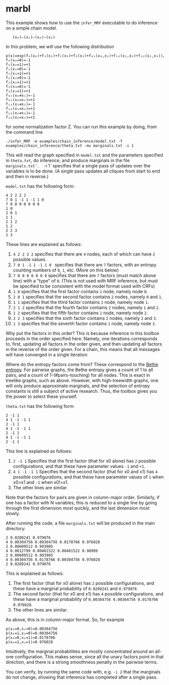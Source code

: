 marbl
=====

This example shows how to use the `infer_MRF` executable to do inference on a simple chain model.


```
   (x₀)—(x₁)—(x₂)—(x₃)
```

In this problem, we will use the following distribution

```
p(x)=exp(f₀(x₀)+f₁(x₁)+f₂(x₂)+f₃(x₃)+f₀₁(x₀,x₁)+f₁₂(x₁,x₂)+f₁₂(x₂,x₃))/Z
f₀(x₀=0)=-1
f₀(x₀=1)=+1
f₁(x₁=0)=-1
f₁(x₁=1)=+1
f₂(x₂=0)=-1
f₂(x₂=1)=+1
f₃(x₃=0)=-1
f₃(x₃=1)=+1
f₀₁(x₀≠x₁)=-1
f₀₁(x₀=x₁)=+1
f₁₂(x₁≠x₂)=-1
f₁₂(x₁=x₂)=+1
f₂₃(x₂≠x₃)=-1
f₂₃(x₂=x₃)=+1
```

for some normalization factor Z.  You can run this example by doing, from the command line

```
./infer_MRF -m examples/chain_inference/model.txt -f examples/chain_inference/theta.txt -mu marginals.txt -i 1
```

This will read the graph specified in `model.txt` and the parameters specified in `theta.txt`, do inference, and produce marginals in the file `marginals.txt’.  `-i 1` specifies that a single pass of updates over the variables is to be done.  (A single pass updates all cliques from start to end and then in reverse.)

`model.txt` has the following form:

```
4 2 2 2 2
7 0 1 -1 1 -1 1 0
7 0 0 0 0 0 0 0
1 0
2 0 1
1 1
2 1 2
1 2
2 2 3
1 3
```

These lines are explained as follows:

1. `4 2 2 2 2` specifies that there are `4` nodes, each of which can have `2` possible values.
2. `7 0 1 -1 1 -1 1 0 ` specifies that there are `7` factors, with an entropy counting numbers of `0`, `1`, etc.  (More on this below)
3. `7 0 0 0 0 0 0 0`  specifies that there are `7` factors (must match above line) with a "type" of `0`.  (This is not used with MRF inference, but must be specified to be consistent with the model format used with CRFs)
4. `1 0` specifies that the first factor contains `1` node, namely node `0`.
5. `2 0 1` specifies that the second factor contains `2` nodes, namely `0` and `1`.
6. `1 1` specifies that the third factor contains `1` node, namely node `1`.
7. `2 1 2` specifies that the fourth factor contains `2` nodes, namely `1` and `2`.
8. `1 2` specifies that the fifth factor contains `1` node, namely node `2`.
9. `2 2 3` specifies that the sixth factor contains `2` nodes, namely `2` and `3`.
10. `1 3` specifies that the seventh factor contains `1` node, namely node `3`.

Why put the factors in this order?  This is because inference in this toolbox proceeds in the order specified here.  Namely, one iterations corresponds to, first, updating all factors in the order given, and then updating all factors in the reverse of the order given.  For a chain, this means that all messages will have converged in a single iteration

Where do the entropy factors come from?  These correspond to the [Bethe entropy](http://citeseerx.ist.psu.edu/viewdoc/summary?doi=10.1.1.21.2420).  For pairwise graphs, the Bethe entropy gives a count of 1 to all pairs, and a count of 1-(#pairs-touching) for all nodes.  This is exact in treelike graphs, such as above.  However, with high-treewidth graphs, one will only produce approximate marginals, and the selection of entropy constants is still a subject of active research.  Thus, the toolbox gives you the power to select these yourself.

`theta.txt` has the following form:

```
2 -1 1
4 1 -1 -1 1
2 -1 1
4 1 -1 -1 1
2 -1 1
4 1 -1 -1 1
2 -1 1
```

This line is explained as follows:

1. `2 -1 1`  Specifies that the first factor (that for x0 alone) has `2` possible configurations, and that these have parameter values `-1` and `+1`.
2. `4 1 -1 -1 1` Specifies that the second factor (that for x0 and x1) has `4` possible configurations, and that these have parameter values of `1` when x0=x1 and `-1` when x0!=x1.
3. The other lines are similar.

Note that the factors for pairs are given in column-major order.  Similarly, if one has a factor with N variables, this is reduced to a single line by going through the first dimension most quickly, and the last dimension most slowly.

After running the code, a file `marginals.txt` will be produced in the main directory:

```
2 0.0209241 0.979076 
4 0.00304756 0.00304756 0.0178766 0.976028 
2 0.00609512 0.993905 
4 0.0012799 0.00481522 0.00481522 0.98909 
2 0.00609512 0.993905 
4 0.00304756 0.0178766 0.00304756 0.976028 
2 0.0209241 0.979076
```

This is explained as follows:
1. The first factor (that for x0 alone) has `2` possible configurations, and these have a marginal probability of `0.0209241` and `0.979076`
2. The second factor (that for x0 and x1) has `4` possible configurations, and these have a marginal probability of `0.00304756 0.00304756 0.0178766 0.976028`.
3. The other lines are similar.

As above, this is in column-major format.  So, for example

```
p(x₀=0,x₁=0)=0.00304756
p(x₀=1,x₁=0)=0.00304756
p(x₀=0,x₁=1)=0.0178766
p(x₀=1,x₁=1)=0.976028 
```

Intuitively, the marginal probabilities are mostly concentrated around an all-one configuration.  This makes sense, since all the unary factors point in that direction, and there is a strong smoothness penalty in the pairwise terms.

You can verify, by running the same code with, e.g. `-i 2` that the marginals do not change, showing that inference has completed after a single pass.
